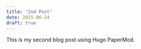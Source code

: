 ```yaml
---
title: "2nd Post"
date: 2025-06-24
draft: true
---
```


This is my second blog post using Hugo PaperMod.
